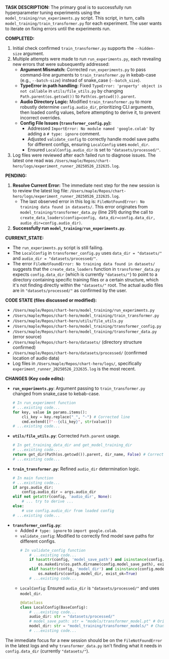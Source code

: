 **TASK DESCRIPTION:**
The primary goal is to successfully run hyperparameter tuning experiments using the `model_training/run_experiments.py` script. This script, in turn, calls `model_training/train_transformer.py` for each experiment. The user wants to iterate on fixing errors until the experiments run.

**COMPLETED:**
1.  Initial check confirmed `train_transformer.py` supports the `--hidden-size` argument.
2.  Multiple attempts were made to run `run_experiments.py`, each revealing new errors that were subsequently addressed:
    *   **Argument Mismatch:** Corrected `run_experiments.py` to pass command-line arguments to `train_transformer.py` in kebab-case (e.g., `--batch-size`) instead of snake_case (`--batch_size`).
    *   **TypeError in path handling:** Fixed `TypeError: 'property' object is not callable` in `utils/file_utils.py` by changing `Path.parent(os.getcwd())` to `Path(os.getcwd()).parent`.
    *   **Audio Directory Logic:** Modified `train_transformer.py` to more robustly determine `config.audio_dir`, prioritizing CLI arguments, then loaded config values, before attempting to derive it, to prevent incorrect overrides.
    *   **Config File Issues (`transformer_config.py`):**
        *   Addressed `ImportError: No module named 'google.colab'` by adding a `# type: ignore` comment.
        *   Adjusted `validate_config` to correctly handle model save paths for different configs, ensuring `LocalConfig` uses `model_dir`.
        *   Ensured `LocalConfig.audio_dir` is set to `"datasets/processed/"`.
3.  Log files were reviewed after each failed run to diagnose issues. The latest one read was `/Users/maple/Repos/chart-hero/logs/experiment_runner_20250526_232635.log`.

**PENDING:**
1.  **Resolve Current Error:** The immediate next step for the new session is to review the latest log file: `/Users/maple/Repos/chart-hero/logs/experiment_runner_20250526_232635.log`.
    *   The last observed error in this log is: `FileNotFoundError: No training data found in datasets/`. This error originates from `model_training/transformer_data.py` (line 291) during the call to `create_data_loaders(config=config, data_dir=config.data_dir, audio_dir=config.audio_dir)`.
2.  **Successfully run `model_training/run_experiments.py`**.

**CURRENT_STATE:**
*   The `run_experiments.py` script is still failing.
*   The `LocalConfig` in `transformer_config.py` uses `data_dir = "datasets/"` and `audio_dir = "datasets/processed/"`.
*   The error `FileNotFoundError: No training data found in datasets/` suggests that the `create_data_loaders` function in `transformer_data.py` expects `config.data_dir` (which is currently `"datasets/"`) to point to a directory containing specific training files or a certain structure, which it's not finding directly within the `"datasets/"` root. The actual audio files are in `"datasets/processed/"` as confirmed by the user.

**CODE STATE (files discussed or modified):**
*   `/Users/maple/Repos/chart-hero/model_training/run_experiments.py`
*   `/Users/maple/Repos/chart-hero/model_training/train_transformer.py`
*   `/Users/maple/Repos/chart-hero/utils/file_utils.py`
*   `/Users/maple/Repos/chart-hero/model_training/transformer_config.py`
*   `/Users/maple/Repos/chart-hero/model_training/transformer_data.py` (error source)
*   `/Users/maple/Repos/chart-hero/datasets/` (directory structure confirmed)
*   `/Users/maple/Repos/chart-hero/datasets/processed/` (confirmed location of audio data)
*   Log files in `/Users/maple/Repos/chart-hero/logs/`, specifically `experiment_runner_20250526_232635.log` is the most recent.

**CHANGES (Key code edits):**
*   **`run_experiments.py`**: Argument passing to `train_transformer.py` changed from snake_case to kebab-case.
    ```python
    # In run_experiment function
    # ...existing code...
    for key, value in params.items():
        cli_key = key.replace("_", "-") # Corrected line
        cmd.extend([f"--{cli_key}", str(value)])
    # ...existing code...
    ```
*   **`utils/file_utils.py`**: Corrected `Path.parent` usage.
    ```python
    # In get_training_data_dir and get_model_training_dir
    # ...existing code...
    return get_dir(Path(os.getcwd()).parent, dir_name, False) # Corrected usage
    # ...existing code...
    ```
*   **`train_transformer.py`**: Refined `audio_dir` determination logic.
    ```python
    # In main function
    # ...existing code...
    if args.audio_dir:
        config.audio_dir = args.audio_dir
    elif not getattr(config, 'audio_dir', None):
        # ... try to derive ...
    else:
        # use config.audio_dir from loaded config
    # ...existing code...
    ```
*   **`transformer_config.py`**:
    *   Added `# type: ignore` to `import google.colab`.
    *   `validate_config`: Modified to correctly find model save paths for different configs.
        ```python
        # In validate_config function
            # ...existing code...
            if hasattr(config, 'model_save_path') and isinstance(config.model_save_path, str): # For LocalConfig before change
                os.makedirs(os.path.dirname(config.model_save_path), exist_ok=True)
            elif hasattr(config, 'model_dir') and isinstance(config.model_dir, str): # For CloudConfig and expected by train_transformer.py
                os.makedirs(config.model_dir, exist_ok=True)
            # ...existing code...
        ```
    *   `LocalConfig`: Ensured `audio_dir` is `"datasets/processed/"` and uses `model_dir`.
        ```python
        @dataclass
        class LocalConfig(BaseConfig):
            # ...existing code...
            audio_dir: str = "datasets/processed/"
            # model_save_path: str = "models/transformer_model.pt" # Original line
            model_dir: str = "model_training/transformer_models/" # Changed for consistency
            # ...existing code...
        ```

The immediate focus for a new session should be on the `FileNotFoundError` in the latest logs and why `transformer_data.py` isn't finding what it needs in `config.data_dir` (currently `"datasets/"`).

